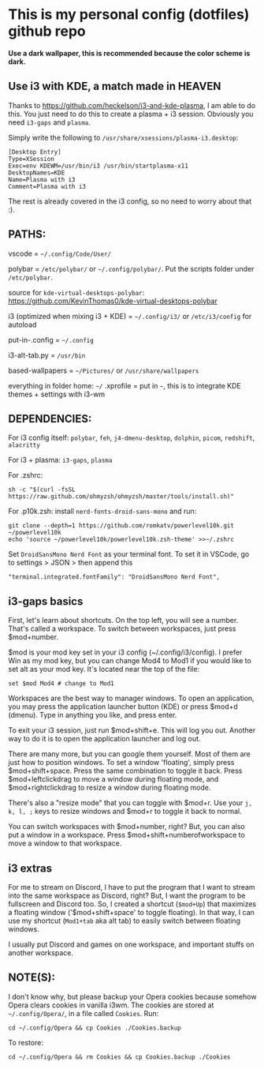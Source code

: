 # This is my personal config (dotfiles) github repo

**Use a dark wallpaper, this is recommended because the color scheme is dark.**

## Use i3 with KDE, a match made in HEAVEN

Thanks to https://github.com/heckelson/i3-and-kde-plasma, I am able to do this. You just need to do this 
to create a plasma + i3 session. Obviously you need `i3-gaps` and `plasma`.

Simply write the following to `/usr/share/xsessions/plasma-i3.desktop`:
```
[Desktop Entry]
Type=XSession
Exec=env KDEWM=/usr/bin/i3 /usr/bin/startplasma-x11
DesktopNames=KDE
Name=Plasma with i3
Comment=Plasma with i3
```
The rest is already covered in the i3 config, so no need to worry about that :).
## PATHS:

vscode = `~/.config/Code/User/`

polybar = `/etc/polybar/` or `~/.config/polybar/`. Put the scripts folder under `/etc/polybar`.  

source for `kde-virtual-desktops-polybar`: https://github.com/KevinThomas0/kde-virtual-desktops-polybar 

i3 (optimized when mixing i3 + KDE) = `~/.config/i3/` or `/etc/i3/config` for autoload

put-in-.config = `~/.config`

i3-alt-tab.py = `/usr/bin`

based-wallpapers = `~/Pictures/` or `/usr/share/wallpapers`

everything in folder home: `~/`
.xprofile = put in `~`, this is to integrate KDE themes + settings with i3-wm


## DEPENDENCIES:

For i3 config itself: 
`polybar`, `feh`, `j4-dmenu-desktop`, `dolphin`, `picom`, `redshift`, `alacritty`

For i3 + plasma: `i3-gaps`, `plasma`

For .zshrc: 

```
sh -c "$(curl -fsSL https://raw.github.com/ohmyzsh/ohmyzsh/master/tools/install.sh)"
```
For .p10k.zsh: install `nerd-fonts-droid-sans-mono` and run:

```
git clone --depth=1 https://github.com/romkatv/powerlevel10k.git ~/powerlevel10k
echo 'source ~/powerlevel10k/powerlevel10k.zsh-theme' >>~/.zshrc
```
Set `DroidSansMono Nerd Font` as your terminal font. To set it in VSCode, go to settings > JSON > then append this

```
"terminal.integrated.fontFamily": "DroidSansMono Nerd Font",
```

## i3-gaps basics

First, let's learn about shortcuts. On the top left, you will see a number. That's called a workspace. To switch between workspaces, just 
press $mod+number. 

$mod is your mod key set in your i3 config (~/.config/i3/config). I prefer Win as my mod key, but you can change Mod4 to Mod1 
if you would like to set alt as your mod key. It's located near the top of the file:
```
set $mod Mod4 # change to Mod1
```
Workspaces are the best way to manager windows. To open an application, you may press the application launcher button (KDE) or press $mod+d (dmenu). Type in anything you like, and press enter. 

To exit your i3 session, just run $mod+shift+e. This will log you out. Another way to do it is to open the application launcher and log out. 

There are many more, but you can google them yourself. Most of them are just how to position windows. To set a window 'floating', simply press $mod+shift+space. Press the same combination to toggle it back. Press $mod+leftclickdrag to move a window during floating mode, and $mod+rightclickdrag to resize a window during floating mode.

There's also a "resize mode" that you can toggle with $mod+r. Use your `j, k, l, ;` keys to resize windows and $mod+r to toggle it back to normal.

You can switch workspaces with $mod+number, right? But, you can also put a window in a workspace. Press $mod+shift+numberofworkspace to move a window to that workspace.

## i3 extras 

For me to stream on Discord, I have to put the program that I want to stream into the same workspace as Discord, right? But, I want the program to be fullscreen and Discord too. So, I created a shortcut (`$mod+Up`) that maximizes a floating window ('$mod+shift+space' to toggle floating). In that way, I can use my shortcut (`Mod1+tab` aka alt tab) to easily switch between floating windows.

I usually put Discord and games on one workspace, and important stuffs on another workspace.
## NOTE(S):

I don't know why, but please backup your Opera cookies because somehow Opera
clears cookies in vanilla i3wm. The cookies are stored at `~/.config/Opera/`, in a file
called `Cookies`. Run:

```
cd ~/.config/Opera && cp Cookies ./Cookies.backup
```
To restore:
```
cd ~/.config/Opera && rm Cookies && cp Cookies.backup ./Cookies
```